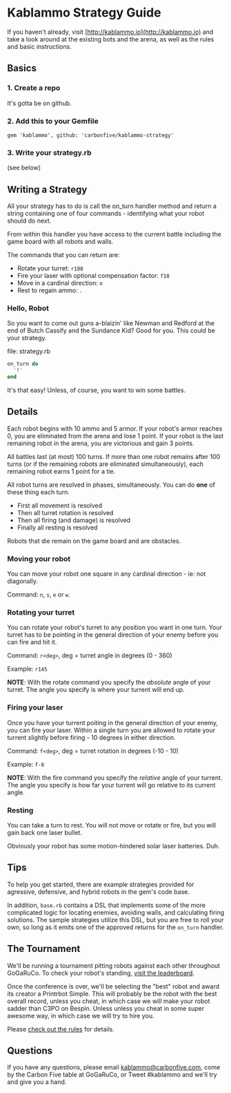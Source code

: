 # Kablammo Strategy Guide

If you haven't already, visit [http://kablammo.io](http://kablammo.io) and take a look around at the existing bots and the arena, as well as the rules and basic instructions.

## Basics

### 1. Create a repo

It's gotta be on github.

### 2. Add this to your Gemfile

`gem 'kablammo', github: 'carbonfive/kablammo-strategy'`

### 3. Write your strategy.rb

(see below)

## Writing a Strategy

All your strategy has to do is call the on_turn handler method and return a string containing one of four commands - identifying what your robot should do next.

From within this handler you have access to the current battle including the game board with all robots and walls.

The commands that you can return are:

- Rotate your turret: `r180`
- Fire your laser with optional compensation factor: `f10`
- Move in a cardinal direction: `n`
- Rest to regain ammo: `.`

### Hello, Robot

So you want to come out guns a-blaizin' like Newman and Redford at the end of Butch Cassify and the Sundance Kid? Good for you. This could be your strategy.

file: strategy.rb

```ruby
on_turn do
  'f'
end
```

It's that easy! Unless, of course, you want to win some battles.

## Details

Each robot begins with 10 ammo and 5 armor. If your robot's armor reaches 0, you are eliminated from the arena and lose 1 point. If your robot is the last remaining robot in the arena, you are victorious and gain 3 points.

All battles last (at most) 100 turns. If more than one robot remains after 100 turns (or if the remaining robots are eliminated simultaneously), each remaining robot earns 1 point for a tie.

All robot turns are resolved in phases, simultaneously. You can do **one** of these thing each turn.

- First all movement is resolved
- Then all turret rotation is resolved
- Then all firing (and damage) is resolved
- Finally all resting is resolved

Robots that die remain on the game board and are obstacles.

### Moving your robot

You can move your robot one square in any cardinal direction - ie: not diagonally.

Command: `n`, `s`, `e` or `w`.

### Rotating your turret

You can rotate your robot's turret to any position you want in one turn. Your turret has to be pointing in the general direction of your enemy before you can fire and hit it.

Command: `r<deg>`, deg = turret angle in degrees (0 - 360)

Example: `r145`

**NOTE**: With the rotate command you specify the _absolute_ angle of your turret. The angle you specify is where your turrent will end up.

### Firing your laser

Once you have your turrent poiting in the general direction of your enemy, you can fire your laser. Within a single turn you are allowed to rotate your turrent slightly before firing - 10 degrees in either direction.

Command: `f<deg>`, deg = turret rotation in degrees (-10 - 10)

Example: `f-8`

**NOTE**: With the fire command you specify the _relative_ angle of your turrent. The angle you specify is how far your turrent will go relative to its current angle.

### Resting

You can take a turn to rest. You will not move or rotate or fire, but you will gain back one laser bullet.

Obviously your robot has some motion-hindered solar laser batteries. Duh.

## Tips

To help you get started, there are example strategies provided for agressive, defensive, and hybrid robots in the gem's code base.

In addition, `base.rb` contains a DSL that implements some of the more complicated logic for locating enemies, avoiding walls, and calculating firing solutions. The sample strategies utilize this DSL, but you are free to roll your own, so long as it emits one of the approved returns for the `on_turn` handler.

## The Tournament

We'll be running a tournament pitting robots against each other throughout GoGaRuCo. To check your robot's standing, [visit the leaderboard](http://kablammo.io/strategies).

Once the conference is over, we'll be selecting the "best" robot and award its creator a Printrbot Simple. This will probably be the robot with the best overall record, unless you cheat, in which case we will make your robot sadder than C3PO on Bespin. Unless unless you cheat in some super awesome way, in which case we will try to hire you.

Please [check out the rules](http://kablammo.io/rules) for details.

## Questions

If you have any questions, please email [kablammo@carbonfive.com](mailto:kablammo@carbonfive.com), come by the Carbon Five table at GoGaRuCo, or Tweet #kablammo and we'll try and give you a hand.

